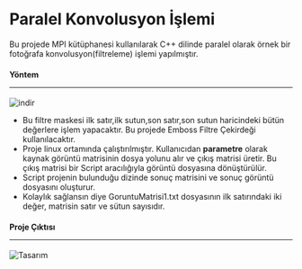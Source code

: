 # Paralel Konvolusyon İşlemi
Bu projede MPI kütüphanesi kullanılarak C++ dilinde paralel olarak örnek bir fotoğrafa konvolusyon(filtreleme) işlemi yapılmıştır.

#### Yöntem<hr>
![indir](https://user-images.githubusercontent.com/77530565/121698206-72a28e00-cad6-11eb-971c-55fd1b3c6bba.png)
* Bu filtre maskesi ilk satır,ilk sutun,son satır,son sutun haricindeki bütün değerlere işlem yapacaktır. Bu projede Emboss Filtre Çekirdeği kullanılacaktır.
* Proje linux ortamında çalıştırılmıştır. Kullanıcıdan **parametre** olarak kaynak görüntü matrisinin dosya yolunu alır ve çıkış matrisi üretir. Bu çıkış matrisi bir Script aracılığıyla görüntü dosyasına dönüştürülür. 
*  Script projenin bulunduğu dizinde sonuç matrisini ve sonuç görüntü dosyasını oluşturur.
* Kolaylık sağlansın diye GoruntuMatrisi1.txt dosyasının ilk satırındaki iki değer, matrisin satır ve sütun sayısıdır. 

#### Proje Çıktısı <hr>
![Tasarım](https://user-images.githubusercontent.com/77530565/121706318-3115e100-cade-11eb-8a4f-83f6a8afb905.png)